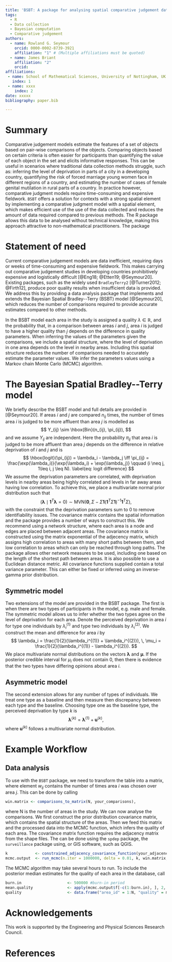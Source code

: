 ```yaml
---
title: 'BSBT: A package for analysing spatial comparative judgement data'
tags:
  - R
  - Data collection
  - Bayesian computation
  - Comparative judgement
authors:
  - name: Rowland G. Seymour
    orcid: 0000-0002-8739-3921
    affiliation: "1" # (Multiple affiliations must be quoted)
  - name: James Briant
    affiliation: "2"
    orcid: 
affiliations:
 - name: School of Mathematical Sciences, University of Nottingham, UK
   index: 1
 - name: xxxx
    index: 2
date: xxxxx
bibliography: paper.bib

---
```


# Summary
Comparative judgement models estimate the features of a set of objects based on pair-wise comparisons of the objects. Comparing objects based on certain criteria is often easier for participants than quantifying the value of each object in the set and elicits informative responses. This can be useful in scenarios where traditional data collection methods struggle, such as: inferring the level of deprivation in parts of a city in a developing country, quantifying the risk of forced marriage young women face in different regions of a country, and estimating the number of cases of female genital mutilation in rural parts of a country. In practice however, comparative judgment models require time-consuming and expensive fieldwork. `BSBT` offers a solution for contexts with a strong spatial element by implementing a comparative judgment model with a spatial element, which makes efficient use of the use of the data collected and reduces the amount of data required compared to previous methods. The R package allows this data to be analysed without technical knowledge, making this approach attractive to non-mathematical practitioners. The package 

# Statement of need
Current comparative judgement models are data inefficient, requiring days or weeks of time-consuming and expensive fieldwork. This makes carrying out comparative judgement studies in developing countries prohibitively expensive and logistically difficult [@Eng18; @Etten19; @Seymour20]. Existing packages, such as the widely used `BradleyTerry2` [@Turner2012; @Firth12], produce poor quality results when insufficient data is provided. We address this by providing a data analysis package that implements and extends the Bayesian Spatial Bradley--Terry (BSBT) model [@Seymour20], which reduces the number of comparisons required to provide accurate estimates compared to other methods. 

In the BSBT model each area in the study is assigned a quality $\lambda \in \mathbb{R}$, and the probability that, in a comparison between areas $i$ and $j$, area $i$ is judged to have a higher quality than $j$ depends on the difference in quality parameters. When inferring the values of the parameters given the comparisons, we include a spatial structure, where the level of deprivation in one area depends on the level in nearby areas. Including this spatial structure reduces the number of comparisons needed to accurately estimate the parameter values. We infer the parameters values using a Markov chain Monte Carlo (MCMC) algorithm. 


# The Bayesian Spatial Bradley--Terry model
We briefly describe the BSBT model and full details are provided in [@Seymour20]. If areas $i$ and $j$ are compared $n_{ij}$ times, the number of times area $i$ is judged to be more affluent than area $j$ is modelled as 
$$
Y_{ij} \sim \hbox{Bin}(n_{ij}, \pi_{ij}),
$$
and we assume $Y_{ij}$ are independent. Here the probability $\pi_{ij}$ that area $i$ is judged to be more affluent than area $j$ depends on the difference in relative deprivation of $i$ and $j$ and is
$$
    \hbox{logit}(\pi_{ij}) = \lambda_i - \lambda_j \iff \pi_{ij} = \frac{\exp(\lambda_i)}{\exp(\lambda_i) + \exp(\lambda_j)} \qquad (i \neq j, 1\leq i, j \leq N). \label{eq: logit difference}
$$
We assume the deprivation parameters are correlated, with deprivation levels in nearby areas being highly correlated and levels in far away areas having low correlation. To achieve this,  we place a multivariate normal prior distribution such that
$$
(\boldsymbol{\lambda} \mid \boldsymbol{1}^T\boldsymbol{\lambda} = 0) \sim \textrm{MVN}\Big(\textbf{0}, \, \Sigma - \Sigma\boldsymbol{1}(\boldsymbol{1}^T\Sigma \boldsymbol{1})^{-1}\boldsymbol{1}^T\Sigma\Big),
$$
with the constraint that the deprivation parameters sum to 0 to remove identifiability issues. The covariance matrix contains the spatial information and the package provides a number of ways to construct this. We recommend using a network structure, where each area is a node and edges are placed between adjacent areas. The covariance matrix is constructed using the matrix exponential of the adjecency matrix, which assigns high correlation to areas with many short paths between them, and low correlation to areas which can only be reached through long paths. The package allows other network measures to be used, including one based on the length of the shortest path between areas. It is also possible to use a Euclidean distance metric. All covariance functions supplied contain a total variance parameter. This can either be fixed or inferred using an inverse-gamma prior distribution. 

## Symmetric model
Two extensions of the model are provided in the BSBT package. The first is when there are two types of participants in the model, e.g. male and female. The symmetric model allows us to infer whether the two types agree on the level of deprivation for each area. Denote the perceived deprivation in area $i$ for type one individuals by $\lambda_i^{(1)}$ and type two individuals by $\lambda_i^{(2)}$. We construct the mean and difference for area $i$ by
$$
\lambda_i = \frac{1}{2}(\lambda_i^{(1)} + \lambda_i^{(2)}), \, \mu_i = \frac{1}{2}(\lambda_i^{(1)} - \lambda_i^{(2)}).
$$
We place multivariate normal distributions on the vectors $\boldsymbol{\lambda}$ and $\boldsymbol{\mu}$. If the posterior credible interval for $\mu_i$ does not contain 0, then there is evidence that the two types have differing opinions about area $i$.

## Asymmetric model
The second extension allows for any number of types of individuals. We treat one type as a baseline and then measure then discrepancy between each type and the baseline. Choosing type one as the baseline type, the perceived deprivation by type $k$ is
$$
\boldsymbol{\lambda}^{(k)} = \boldsymbol{\lambda}^{(1)} + \boldsymbol{u}^{(k)},
$$
where $\boldsymbol{u}^{(k)}$ follows a multivariate normal distribution. 
# Example Workflow

## Data analysis
To use with the `BSBT` package, we need to transform the table into a matrix, where element $w_{ij}$ contains the number of times area $i$ was chosen over area $j$. This can be done by calling
```r
win.matrix <- comparisons_to_matrix(N, your_comparisons),
```
where N is the number of areas in the study. We can now analyse the comparisons. We first construct the prior distribution covariance matrix, which contains the spatial structure of the areas. Then we feed this matrix and the processed data into the MCMC function, which infers the quality of each area. The covariance matrix function requires the adjacency matrix from the shape files. The can be done using the `spdep` package, the `surveillance` package using, or GIS software, such as QGIS. 
```r
k            <- constrained_adjacency_covariance_function(your_adjacency_matrix, type = "matrix", hyperparameters = c(1), linear.combination = rep(1, N), linear.constraint = 0)
mcmc.output  <- run_mcmc(n.iter = 1000000, delta = 0.01, k, win.matrix, f.initial =  rep(0, N), alpha = TRUE)
```
The MCMC algorithm may take several hours to run. To include the posterior median estimates for the quality of each area in the database, call
```r
burn.in                    <- 500000 #burn-in period 
mean.quality               <- apply(mcmc.output$f[-c(1:burn.in), ], 2, mean)
quality                    <- data.frame("area_id" = 1:N, "quality" = mean.quality)
```


# Acknowledgements

This work is supported by the Engineering and Physical Sciences Research Council. 

# References
